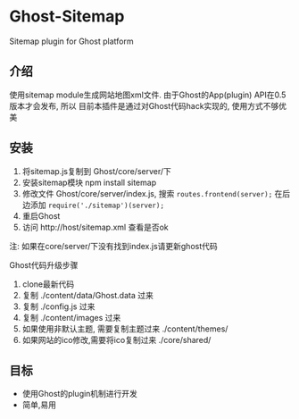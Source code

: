 Ghost-Sitemap
=============
Sitemap plugin for Ghost platform

## 介绍
使用sitemap module生成网站地图xml文件. 由于Ghost的App(plugin) API在0.5版本才会发布, 所以
目前本插件是通过对Ghost代码hack实现的, 使用方式不够优美

## 安装

1. 将sitemap.js复制到 Ghost/core/server/下
2. 安装sitemap模块  npm install sitemap
3. 修改文件 Ghost/core/server/index.js, 搜索 `routes.frontend(server);` 在后边添加 
`require('./sitemap')(server);`
4. 重启Ghost
5. 访问 http://host/sitemap.xml 查看是否ok


注: 如果在core/server/下没有找到index.js请更新ghost代码

Ghost代码升级步骤

1. clone最新代码
2. 复制 ./content/data/Ghost.data 过来
3. 复制 ./config.js 过来
4. 复制 ./content/images 过来
5. 如果使用非默认主题, 需要复制主题过来
       ./content/themes/
6. 如果网站的ico修改,需要将ico复制过来
        ./core/shared/



## 目标

* 使用Ghost的plugin机制进行开发
* 简单,易用
